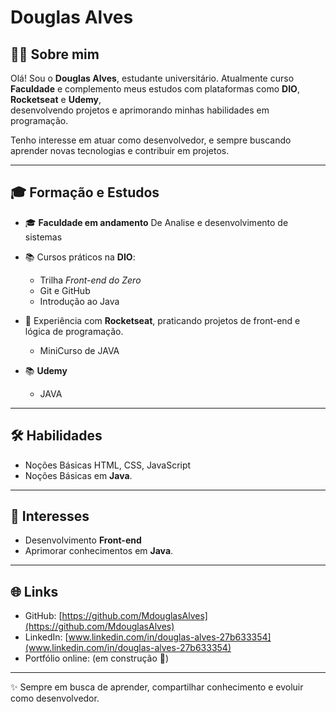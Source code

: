 # Douglas Alves

## 👨‍💻 Sobre mim
Olá! Sou o **Douglas Alves**, estudante universitário.
Atualmente curso **Faculdade** e complemento meus estudos com plataformas como **DIO**, **Rocketseat** e **Udemy**,  
desenvolvendo projetos e aprimorando minhas habilidades em programação.

Tenho interesse em atuar como desenvolvedor, e sempre buscando aprender novas tecnologias e contribuir em projetos.

---

## 🎓 Formação e Estudos
- 🎓 **Faculdade em andamento** De Analise e desenvolvimento de sistemas
- 📚 Cursos práticos na **DIO**:
  - Trilha *Front-end do Zero*  
  - Git e GitHub  
  - Introdução ao Java  
- 🚀 Experiência com **Rocketseat**, praticando projetos de front-end e lógica de programação.  
  - MiniCurso de JAVA

- 📚 **Udemy**
  - JAVA
---

## 🛠️ Habilidades
- Noções Básicas HTML, CSS, JavaScript
- Noções Básicas em **Java**.  
---

## 🚀 Interesses
- Desenvolvimento **Front-end** 
- Aprimorar conhecimentos em **Java**.  

---

## 🌐 Links
- GitHub: [https://github.com/MdouglasAlves](https://github.com/MdouglasAlves)    
- LinkedIn: [www.linkedin.com/in/douglas-alves-27b633354](www.linkedin.com/in/douglas-alves-27b633354)  
- Portfólio online: (em construção 🚧)  

---

✨ Sempre em busca de aprender, compartilhar conhecimento e evoluir como desenvolvedor.
